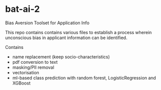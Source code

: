 # bat-ai-2
Bias Aversion Toolset for Application Info

This repo contains contains various files to establish a process wherein unconscious bias in applicant information can be identified.

Contains
- name replacement (keep socio-characteristics)
- pdf conversion to text
- masking/PII removal
- vectorisation
- ml-based class prediction with random forest, LogisticRegression and XGBoost
